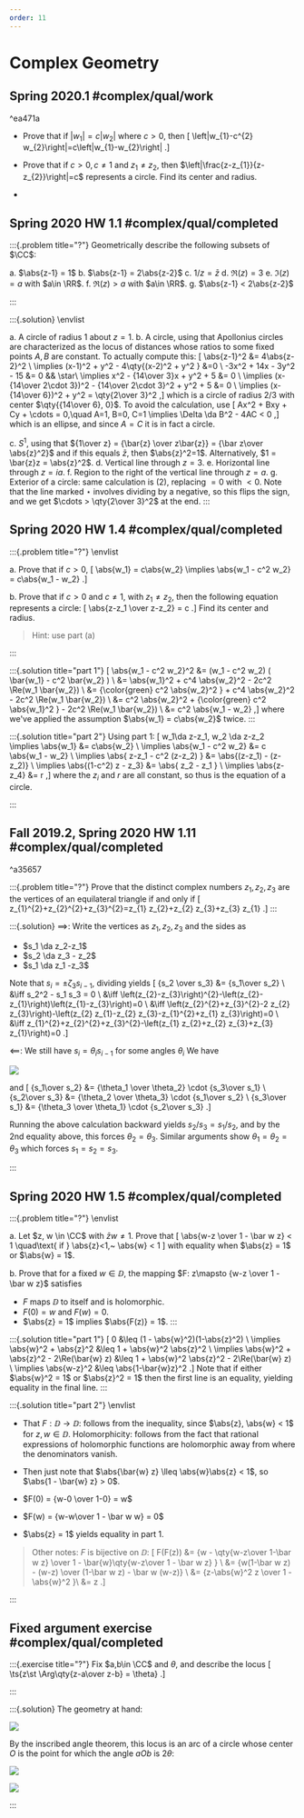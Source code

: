 ```yaml
---
order: 11
---
```


# Complex Geometry


## Spring 2020.1 #complex/qual/work

^ea471a

- Prove that if $\left|w_{1}\right|=c\left|w_{2}\right|$ where $c>0$, then 
\[
\left|w_{1}-c^{2} w_{2}\right|=c\left|w_{1}-w_{2}\right|
.\]

- Prove that if $c>0, c \neq 1$ and $z_{1} \neq z_{2}$, then $\left|\frac{z-z_{1}}{z-z_{2}}\right|=c$ represents a circle. Find its center and radius.
- 
## Spring 2020 HW 1.1  #complex/qual/completed

:::{.problem title="?"}
Geometrically describe the following subsets of $\CC$:

a. $\abs{z-1} = 1$
b. $\abs{z-1} = 2\abs{z-2}$
c. $1/z = \bar z$
d. $\Re(z) = 3$
e. $\Im(z) = a$ with $a\in \RR$.
f. $\Re(z) > a$ with $a\in \RR$.
g. $\abs{z-1} < 2\abs{z-2}$

:::

:::{.solution}
\envlist

a. A circle of radius 1 about $z=1$.
b. A circle, using that Apollonius circles are characterized as the locus of distances whose ratios to some fixed points $A, B$ are constant.
  To actually compute this:
  \[
  \abs{z-1}^2 &= 4\abs{z-2}^2 \\
  \implies (x-1)^2 + y^2 - 4\qty{(x-2)^2 + y^2 } &=0 \\
  -3x^2 + 14x - 3y^2 - 15 &= 0 && \star\\
  \implies x^2 - {14\over 3}x + y^2 + 5 &= 0 \\
  \implies (x- {14\over 2\cdot 3})^2 - {14\over 2\cdot 3}^2 + y^2 + 5 &= 0 \\
  \implies (x-{14\over 6})^2 + y^2 = \qty{2\over 3}^2
  ,\]
  which is a circle of radius $2/3$ with center $\qty{{14\over 6}, 0}$.
  To avoid the calculation, use
  \[
  Ax^2 + Bxy + Cy + \cdots = 0,\quad A=1, B=0, C=1 \implies \Delta \da B^2 - 4AC < 0
  ,\]
  which is an ellipse, and since $A=C$ it is in fact a circle.


c. $S^1$, using that ${1\over z} = {\bar{z} \over z\bar{z}} = {\bar z\over \abs{z}^2}$ and if this equals $\bar{z}$, then $\abs{z}^2=1$.
Alternatively, $1 = \bar{z}z = \abs{z}^2$.
d. Vertical line through $z=3$.
e. Horizontal line through $z=ia$.
f. Region to the right of the vertical line through $z=a$.
g. Exterior of a circle: same calculation is (2), replacing $=0$ with $<0$.
Note that the line marked $\star$ involves dividing by a negative, so this flips the sign, and we get $\cdots > \qty{2\over 3}^2$ at the end.
:::

## Spring 2020 HW 1.4 #complex/qual/completed 

:::{.problem title="?"}
\envlist

a. Prove that if $c>0$,
\[
\abs{w_1} = c\abs{w_2} \implies \abs{w_1 - c^2 w_2} = c\abs{w_1 - w_2}
.\]

b. Prove that if $c>0$ and $c\neq 1$, with $z_1\neq z_2$, then the following equation represents a circle:
\[
\abs{z-z_1 \over z-z_2} = c
.\]
Find its center and radius.

> Hint: use part (a)

:::

:::{.solution title="part 1"}
\[
\abs{w_1 - c^2 w_2}^2 
&= (w_1 - c^2 w_2) ( \bar{w_1} - c^2 \bar{w_2} ) \\
&= \abs{w_1}^2 + c^4 \abs{w_2}^2 - 2c^2 \Re(w_1 \bar{w_2}) \\
&= {\color{green} c^2 \abs{w_2}^2 } + c^4 \abs{w_2}^2 - 2c^2 \Re(w_1 \bar{w_2}) \\
&= c^2 \abs{w_2}^2 + {\color{green} c^2 \abs{w_1}^2 } - 2c^2 \Re(w_1 \bar{w_2}) \\
&= c^2 \abs{w_1 - w_2}
,\]
where we've applied the assumption $\abs{w_1} = c\abs{w_2}$ twice.
:::

:::{.solution title="part 2"}
Using part 1:
\[
w_1\da z-z_1, w_2 \da z-z_2 \implies \abs{w_1} &= c\abs{w_2} \\
\implies \abs{w_1 - c^2 w_2} &= c \abs{w_1 - w_2} \\
\implies \abs{ z-z_1 - c^2 (z-z_2) } &= \abs{(z-z_1) - (z-z_2)} \\
\implies \abs{(1-c^2) z - z_3} &= \abs{ z_2 - z_1 } \\
\implies \abs{z-z_4} &= r
,\]
where the $z_i$ and $r$ are all constant, so thus is the equation of a circle.

:::

## Fall 2019.2, Spring 2020 HW 1.11 #complex/qual/completed

^a35657

:::{.problem title="?"}
Prove that the distinct complex numbers $z_1, z_2, z_3$ are the vertices of an equilateral triangle if and only if
\[
z_{1}^{2}+z_{2}^{2}+z_{3}^{2}=z_{1} z_{2}+z_{2} z_{3}+z_{3} z_{1}
.\]
:::

:::{.solution}
$\implies$:
Write the vertices as $z_1, z_2, z_3$ and the sides as

- $s_1 \da z_2-z_1$
- $s_2 \da z_3 - z_2$
- $s_1 \da z_1 -z_3$

Note that $s_i = \pm \zeta_3 s_{i-1}$, dividing yields
\[
{s_2 \over s_3} &= {s_1\over s_2} \\
&\iff s_2^2 - s_1 s_3 = 0 \\
&\iff \left(z_{2}-z_{3}\right)^{2}-\left(z_{2}-z_{1}\right)\left(z_{1}-z_{3}\right)=0 \\
&\iff \left(z_{2}^{2}+z_{3}^{2}-2 z_{2} z_{3}\right)-\left(z_{2} z_{1}-z_{2} z_{3}-z_{1}^{2}+z_{1} z_{3}\right)=0 \\
&\iff z_{1}^{2}+z_{2}^{2}+z_{3}^{2}-\left(z_{1} z_{2}+z_{2} z_{3}+z_{3} z_{1}\right)=0
.\]

$\impliedby$:
We still have $s_i = \theta_i s_{i-1}$ for some angles $\theta_i$
We have

![](figures/2021-12-04_20-53-12.png)

and
\[
{s_1\over s_2} &= {\theta_1 \over \theta_2} \cdot {s_3\over s_1} \\
{s_2\over s_3} &= {\theta_2 \over \theta_3} \cdot {s_1\over s_2} \\
{s_3\over s_1} &= {\theta_3 \over \theta_1} \cdot {s_2\over s_3} 
.\]

Running the above calculation backward yields $s_2/s_3 = s_1/s_2$, and by the 2nd equality above, this forces $\theta_2 = \theta_3$.
Similar arguments show $\theta_1=\theta_2 = \theta_3$ which forces $s_1=s_2 = s_3$.

:::

## Spring 2020 HW 1.5 #complex/qual/completed

:::{.problem title="?"}
\envlist

a. Let $z, w \in \CC$ with $\bar z w \neq 1$. 
Prove that
\[
\abs{w-z \over 1 - \bar w z} < 1 \quad\text{ if } \abs{z}<1,~ \abs{w} < 1
\]
with equality when $\abs{z} = 1$ or $\abs{w} = 1$.

b. Prove that for a fixed $w\in \DD$, the mapping $F: z\mapsto {w-z \over 1 - \bar w z}$ satisfies

- $F$ maps $\DD$ to itself and is holomorphic.
- $F(0) = w$ and $F(w) = 0$.
- $\abs{z} = 1$ implies $\abs{F(z)} = 1$.
:::

:::{.solution title="part 1"}
\[
0 &\leq (1 - \abs{w}^2)(1-\abs{z}^2) \\
\implies \abs{w}^2 + \abs{z}^2 &\leq 1 + \abs{w}^2 \abs{z}^2 \\
\implies \abs{w}^2 + \abs{z}^2 - 2\Re(\bar{w} z) &\leq 1 + \abs{w}^2 \abs{z}^2 - 2\Re(\bar{w} z) \\
\implies \abs{w-z}^2 &\leq \abs{1-\bar{w}z}^2
.\]
Note that if either $\abs{w}^2 = 1$ or $\abs{z}^2 = 1$ then the first line is an equality, yielding equality in the final line.
:::

:::{.solution title="part 2"}
\envlist

- That $F: \DD\to \DD$: follows from the inequality, since $\abs{z}, \abs{w} < 1$ for $z,w\in \DD$.
Holomorphicity: follows from the fact that rational expressions of holomorphic functions are holomorphic away from where the denominators vanish.
- Then just note that $\abs{\bar{w} z} \lleq \abs{w}\abs{z} < 1$, so $\abs{1 - \bar{w} z} > 0$.

- $F(0) = {w-0 \over 1-0} = w$
- $F(w) = {w-w\over 1 - \bar w w} = 0$
- $\abs{z} = 1$ yields equality in part 1.

> Other notes: $F$ is bijective on $\DD$:
\[
F(F(z))
&= {w - \qty{w-z\over 1-\bar w z} \over 1 - \bar{w}\qty{w-z\over 1 - \bar w z} } \\
&= {w(1-\bar w z) - (w-z) \over (1-\bar w z) - \bar w (w-z)} \\
&= {z-\abs{w}^2 z \over 1 - \abs{w}^2 }\\
&= z
.\]


:::


## Fixed argument exercise #complex/qual/completed

:::{.exercise title="?"}
Fix $a,b\in \CC$ and $\theta$, and describe the locus
\[
\ts{z\st \Arg\qty{z-a\over z-b} = \theta}
.\]

:::


:::{.solution}
The geometry at hand:


![](figures/2021-12-16_00-02-51.png)

By the inscribed angle theorem, this locus is an arc of a circle whose center $O$ is the point for which the angle $aOb$ is $2\theta$:


![](figures/2021-12-16_00-06-08.png)

![](https://upload.wikimedia.org/wikipedia/commons/thumb/a/a1/ArcCapable.gif/440px-ArcCapable.gif)

:::


